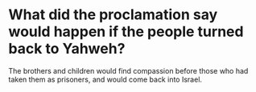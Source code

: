 # What did the proclamation say would happen if the people turned back to Yahweh?

The brothers and children would find compassion before those who had taken them as prisoners, and would come back into Israel. 